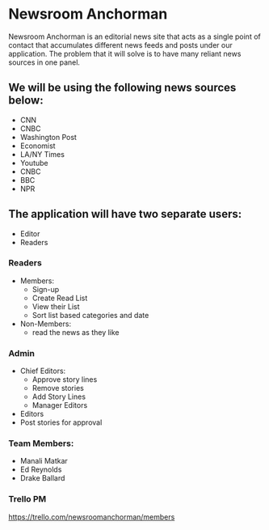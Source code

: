 # Newsroom Anchorman


Newsroom Anchorman is an editorial news site that acts as a single point of contact that accumulates different news feeds and posts under our application. The problem that it will solve is to have many reliant news sources in one panel.

## We will be using the following news sources below:
  - CNN
  - CNBC
  - Washington Post
  - Economist
  - LA/NY Times
  - Youtube
  - CNBC
  - BBC
  - NPR


## The application will have two separate users:
  - Editor
  - Readers


### Readers

 - Members:
    - Sign-up
    - Create Read List
    - View their List
    - Sort list based categories and date
-  Non-Members:
    - read the news as they like

### Admin
- Chief Editors:
    -   Approve story lines
    -   Remove stories
    -   Add Story Lines
    -   Manager Editors
- Editors
-   Post stories for approval



### Team Members:
- Manali Matkar
- Ed Reynolds
- Drake Ballard

### Trello PM
https://trello.com/newsroomanchorman/members

